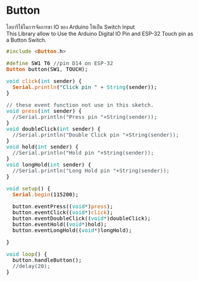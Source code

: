 # Button
ไลบารีใช้ในการจัดการขา IO ของ Arduino ให้เป็น Switch Input<br>
This Library allow to Use the Arduino Digital IO Pin and ESP-32 Touch pin as a Button Switch.<br>


<pre>
<font color="#5e6d03">#include</font> <font color="#434f54">&lt;</font><b><font color="#d35400">Button</font></b><font color="#434f54">.</font><font color="#000000">h</font><font color="#434f54">&gt;</font>

<font color="#5e6d03">#define</font> <font color="#000000">SW1</font> <font color="#000000">T6</font> <font color="#434f54">&#47;&#47;pin D14 on ESP-32</font>
<b><font color="#d35400">Button</font></b> <font color="#000000">button</font><font color="#000000">(</font><font color="#000000">SW1</font><font color="#434f54">,</font> <font color="#000000">TOUCH</font><font color="#000000">)</font><font color="#000000">;</font>

<font color="#00979c">void</font> <font color="#d35400">click</font><font color="#000000">(</font><font color="#00979c">int</font> <font color="#000000">sender</font><font color="#000000">)</font> <font color="#000000">{</font>
 &nbsp;<b><font color="#d35400">Serial</font></b><font color="#434f54">.</font><font color="#d35400">println</font><font color="#000000">(</font><font color="#005c5f">&#34;Click pin &#34;</font> <font color="#434f54">+</font> <font color="#00979c">String</font><font color="#000000">(</font><font color="#000000">sender</font><font color="#000000">)</font><font color="#000000">)</font><font color="#000000">;</font>
<font color="#000000">}</font>

<font color="#434f54">&#47;&#47; these event function not use in this sketch.</font>
<font color="#00979c">void</font> <font color="#d35400">press</font><font color="#000000">(</font><font color="#00979c">int</font> <font color="#000000">sender</font><font color="#000000">)</font> <font color="#000000">{</font>
 &nbsp;<font color="#434f54">&#47;&#47;Serial.println(&#34;Press pin &#34;+String(sender));</font>
<font color="#000000">}</font>
<font color="#00979c">void</font> <font color="#000000">doubleClick</font><font color="#000000">(</font><font color="#00979c">int</font> <font color="#000000">sender</font><font color="#000000">)</font> <font color="#000000">{</font>
 &nbsp;<font color="#434f54">&#47;&#47;Serial.println(&#34;Double Click pin &#34;+String(sender));</font>
<font color="#000000">}</font>
<font color="#00979c">void</font> <font color="#000000">hold</font><font color="#000000">(</font><font color="#00979c">int</font> <font color="#000000">sender</font><font color="#000000">)</font> <font color="#000000">{</font>
 &nbsp;<font color="#434f54">&#47;&#47;Serial.println(&#34;Hold pin &#34;+String(sender));</font>
<font color="#000000">}</font>
<font color="#00979c">void</font> <font color="#000000">longHold</font><font color="#000000">(</font><font color="#00979c">int</font> <font color="#000000">sender</font><font color="#000000">)</font> <font color="#000000">{</font>
 &nbsp;<font color="#434f54">&#47;&#47;Serial.println(&#34;Long Hold pin &#34;+String(sender));</font>
<font color="#000000">}</font>

<font color="#00979c">void</font> <font color="#5e6d03">setup</font><font color="#000000">(</font><font color="#000000">)</font> <font color="#000000">{</font>
 &nbsp;<b><font color="#d35400">Serial</font></b><font color="#434f54">.</font><font color="#d35400">begin</font><font color="#000000">(</font><font color="#000000">115200</font><font color="#000000">)</font><font color="#000000">;</font>

 &nbsp;<font color="#000000">button</font><font color="#434f54">.</font><font color="#000000">eventPress</font><font color="#000000">(</font><font color="#000000">(</font><font color="#00979c">void</font><font color="#434f54">*</font><font color="#000000">)</font><font color="#d35400">press</font><font color="#000000">)</font><font color="#000000">;</font>
 &nbsp;<font color="#000000">button</font><font color="#434f54">.</font><font color="#000000">eventClick</font><font color="#000000">(</font><font color="#000000">(</font><font color="#00979c">void</font><font color="#434f54">*</font><font color="#000000">)</font><font color="#d35400">click</font><font color="#000000">)</font><font color="#000000">;</font>
 &nbsp;<font color="#000000">button</font><font color="#434f54">.</font><font color="#000000">eventDoubleClick</font><font color="#000000">(</font><font color="#000000">(</font><font color="#00979c">void</font><font color="#434f54">*</font><font color="#000000">)</font><font color="#000000">doubleClick</font><font color="#000000">)</font><font color="#000000">;</font>
 &nbsp;<font color="#000000">button</font><font color="#434f54">.</font><font color="#000000">eventHold</font><font color="#000000">(</font><font color="#000000">(</font><font color="#00979c">void</font><font color="#434f54">*</font><font color="#000000">)</font><font color="#000000">hold</font><font color="#000000">)</font><font color="#000000">;</font>
 &nbsp;<font color="#000000">button</font><font color="#434f54">.</font><font color="#000000">eventLongHold</font><font color="#000000">(</font><font color="#000000">(</font><font color="#00979c">void</font><font color="#434f54">*</font><font color="#000000">)</font><font color="#000000">longHold</font><font color="#000000">)</font><font color="#000000">;</font>

<font color="#000000">}</font>

<font color="#00979c">void</font> <font color="#5e6d03">loop</font><font color="#000000">(</font><font color="#000000">)</font> <font color="#000000">{</font>
 &nbsp;<font color="#000000">button</font><font color="#434f54">.</font><font color="#000000">handleButton</font><font color="#000000">(</font><font color="#000000">)</font><font color="#000000">;</font>
 &nbsp;<font color="#434f54">&#47;&#47;delay(20);</font>
<font color="#000000">}</font>

</pre>
